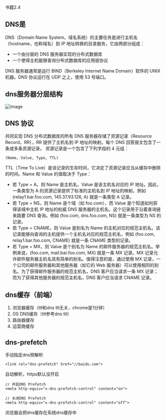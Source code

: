 书籍2.4
## DNS是
DNS（Domain Name System，域名系统）的主要任务是进行主机名（hostname，也称域名）到 IP 地址转换的目录服务，它由两部分组成：
- 一个由分层的 DNS 服务器实现的分布式数据库
- 一个使得主机能够查询分布式数据库的应用层协议

DNS 服务器通常是运行 BIND（Berkeley Internet Name Domain）软件的 UNIX 机器。DNS 协议运行在 UDP 之上，使用 53 号端口。

## dns服务器分层结构
![image](https://user-images.githubusercontent.com/9465058/155839479-61ee700e-bf51-489c-b072-6f1f6a5aad8f.png)
## DNS 协议

共同实现 DNS 分布式数据库的所有 DNS 服务器存储了资源记录（Resource Record，RR），RR 提供了主机名到 IP 地址的映射。每个 DNS 回答报文包含了一条或多条资源记录。
资源记录是一个包含了下列字段的 4 元组：
```
(Name, Value, Type, TTL)
```

TTL（Time To Live）是该记录的生存时间，它决定了资源记录应当从缓存中删除的时间。Name 和 Value 的值取决于 Type：

- 若 Type = A，则 Name 是主机名，Value 是该主机名对应的 IP 地址。因此，一条类型为 A 的资源记录提供了标准的主机名到 IP 地址的映射。例如 (relay1.bar.foo.com, 145.37.93.126, A) 就是一条类型 A 记录。
- 若 Type = NS，则 Name 是个域（如 foo.com），而 Value 是个知道如何获得该域中主机 IP 地址的权威 DNS 服务器的主机名。这个记录用于沿着查询链来路要 DNS 查询。例如 (foo.com, dns.foo.com, NS) 就是一条类型为 NS 的记录。
- 若 Type = CNAME，则 Value 是别名为 Name 的主机对应的规范主机名。该记录能够向查询的主机提供一个主机名对应的规范主机名，例如 (foo.com, relay1.bar.foo.com, CNAME) 就是一条 CNAME 类型的记录。
- 若 Type = MX，则 Value 是个别名为 Name 的邮件服务器的规范主机名。举例来说，(foo.com, mail.bar.foo.com, MX) 就是一条 MX 记录。MX 记录允许邮件服务器主机名具有简单的别名。值得注意的是，通过使用 MX 记录，一个公司的邮件服务器和其他服务器（如它的 Web 服务器）可以使用相同的别名。为了获得邮件服务器的规范主机名，DNS 客户应当请求一条 MX 记录；而为了获得其他服务器的规范主机名，DNS 客户应当请求 CNAME 记录。


## dns缓存（前端）
1. 浏览器缓存（ttl和dns ttl无关，chrome是1分钟）
2. OS DNS缓存（ttl参考dns ttl）
3. 路由器缓存
4. 运营商缓存

## dns-prefetch
手动指定dns预解析
```
<link rel="dns-prefetch" href="//baidu.com">
```

自动解析，https默认没开启
```
// 开启DNS Prefetch
<meta http-equiv="x-dns-prefetch-control" content="on">

// 关闭DNS Prefetch
<meta http-equiv="x-dns-prefetch-control" content="off">
```
浏览器会把dns缓存在系统dns缓存中

